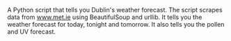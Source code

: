 A Python script that tells you Dublin's weather forecast. The script scrapes data from www.met.ie using BeautifulSoup and urllib. It tells you the weather forecast for today, tonight and tomorrow. It also tells you the pollen and UV forecast.
